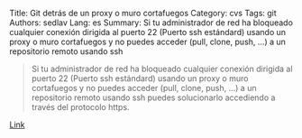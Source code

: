 Title: Git detrás de un proxy o muro cortafuegos
Category: cvs
Tags: git
Authors: sedlav
Lang: es
Summary: Si tu administrador de red ha bloqueado cualquier conexión dirigida al puerto 22 (Puerto ssh estándard) usando un proxy o muro cortafuegos y no puedes acceder (pull, clone, push, …) a un repositorio remoto usando ssh

> Si tu administrador de red ha bloqueado cualquier conexión dirigida al puerto 22 (Puerto ssh estándard) usando un proxy o muro cortafuegos y no puedes acceder (pull, clone, push, …) a un repositorio remoto usando ssh puedes solucionarlo accediendo a través del protocolo https.

[Link](http://www.librebyte.net/git/git-detras-de-un-proxy-o-muro-cortafuegos/)